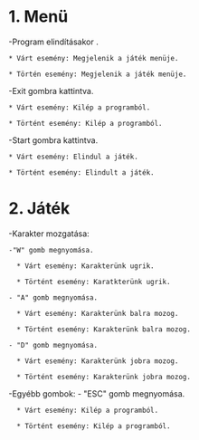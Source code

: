 # 1. Menü
  -Program elindításakor .
  
    * Várt esemény: Megjelenik a játék menüje.
    
    * Történ esemény: Megjelenik a játék menüje.
  
  -Exit gombra kattintva.
  
    * Várt esemény: Kilép a programból.
    
    * Történt esemény: Kilép a programból.
  
  -Start gombra kattintva.
  
    * Várt esemény: Elindul a játék.
    
    * Történt esemény: Elindult a játék.
   
# 2. Játék
  -Karakter mozgatása:
  
    -"W" gomb megnyomása.
    
      * Várt esemény: Karakterünk ugrik.
      
      * Történt esemény: Karatkterünk ugrik.
      
    - "A" gomb megnyomása.
    
      * Várt esemény: Karakterünk balra mozog.
      
      * Történt esemény: Karakterünk balra mozog.
      
    - "D" gomb megnyomása.
    
      * Várt esemény: Karakterünk jobra mozog.
      
      * Történt esemény: Karakterünk jobra mozog.
      
  -Egyébb gombok:
    - "ESC" gomb megnyomása.
    
      * Várt esemény: Kilép a programból.
      
      * Történt esemény: Kilép a programból.
